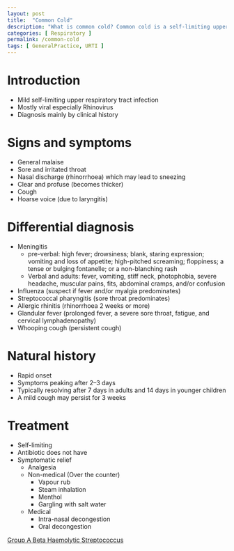 ```yaml
---
layout: post
title:  "Common Cold"
description: "What is common cold? Common cold is a self-limiting upper respiratory tract infection mostly caused by rhinovirus. Signs and symptoms of common cold. Differential diagnosis of common cold. Natural history of common cold. Management of common cold. "
categories: [ Respiratory ] 
permalink: /common-cold
tags: [ GeneralPractice, URTI ]
---
```

# Introduction
- Mild self-limiting upper respiratory tract infection
- Mostly viral especially Rhinovirus
- Diagnosis mainly by clinical history

# Signs and symptoms
- General malaise
- Sore and irritated throat
- Nasal discharge (rhinorrhoea) which may lead to sneezing
- Clear and profuse (becomes thicker)
- Cough
- Hoarse voice (due to laryngitis)

# Differential diagnosis
- Meningitis
    - pre-verbal: high fever; drowsiness; blank, staring expression; vomiting and loss of appetite; high-pitched screaming; floppiness; a tense or bulging fontanelle; or a non-blanching rash
    - Verbal and adults: fever, vomiting, stiff neck, photophobia, severe headache, muscular pains, fits, abdominal cramps, and/or confusion
- Influenza (suspect if fever and/or myalgia predominates)
- Streptococcal pharyngitis (sore throat predominates)
- Allergic rhinitis (rhinorrhoea 2 weeks or more)
- Glandular fever (prolonged fever, a severe sore throat, fatigue, and cervical lymphadenopathy)
- Whooping cough (persistent cough)

# Natural history
- Rapid onset
- Symptoms peaking after 2–3 days
- Typically resolving after 7 days in adults and 14 days in younger children
- A mild cough may persist for 3 weeks

# Treatment
- Self-limiting
- Antibiotic does not have
- Symptomatic relief 
    - Analgesia
    - Non-medical (Over the counter)
        - Vapour rub
        - Steam inhalation
        - Menthol
        - Gargling with salt water
    - Medical
        - Intra-nasal decongestion
        - Oral decongestion


<a href="#" tabindex="0"  data-toggle="popover" data-trigger="focus" title="Group A Beta Haemolytic Streptococcus" data-content="carriers 1-5% esp. in children">Group A Beta Haemolytic Streptococcus</a>